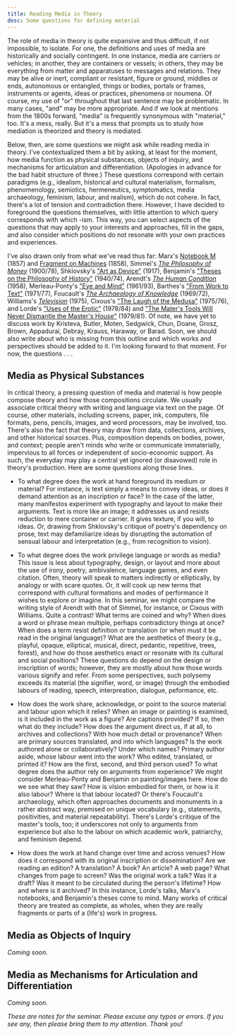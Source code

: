 ```yaml
---
title: Reading Media in Theory 
desc: Some questions for defining material 
---
```


The role of media in theory is quite expansive and thus difficult, if not impossible, to isolate. For one, the definitions and uses of media are historically and socially contingent. In one instance, media are carriers or vehicles; in another, they are containers or vessels; in others, they may be everything from matter and apparatuses to messages and relations. They may be alive or inert, compliant or resistant, figure or ground, middles or ends, autonomous or entangled, things or bodies, portals or frames, instruments or agents, ideas or practices, phenomena or noumena. Of course, my use of "or" throughout that last sentence may be problematic. In many cases, "and" may be more appropriate. And if we look at mentions from the 1800s forward, "media" is frequently synonymous with "material," too. It's a mess, really. But it's a mess that prompts us to study how mediation is theorized and theory is mediated. 

Below, then, are some questions we might ask while reading media in theory. I've contextualized them a bit by asking, at least for the moment, how media function as physical substances, objects of inquiry, and mechanisms for articulation and differentiation. (Apologies in advance for the bad habit structure of three.) These questions correspond with certain paradigms (e.g., idealism, historical and cultural materialism, formalism, phenomenology, semiotics, hermeneutics, symptomatics, media archaeology, feminism, labour, and realism), which do not cohere. In fact, there's a lot of tension and contradiction there. However, I have decided to foreground the questions themselves, with little attention to which query corresponds with which -ism. This way, you can select aspects of the questions that may apply to your interests and approaches, fill in the gaps, and also consider which positions do not resonate with your own practices and experiences. 

I've also drawn only from what we've read thus far: Marx's [Notebook M](https://www.marxists.org/archive/marx/works/1857/grundrisse/ch01.htm) (1857) and [Fragment on Machines](https://www.marxists.org/archive/marx/works/1857/grundrisse/ch13.htm#p690) (1858), Simmel's [*The Philosophy of Money*](http://www.jenteryteaches.com/noneshall/cspt/simmelMoney.pdf) (1900/78), Shklovsky's ["Art as Device"](http://www.jenteryteaches.com/noneshall/cspt/shklovskyDevice.pdf) (1917), Benjamin's ["Theses on the Philosophy of History"](http://jenteryteaches.com/noneshall/cspt/benjaminTheses.pdf) (1940/74), Arendt's [*The Human Condition*](http://www.jenteryteaches.com/noneshall/cspt/arendtHumanCondition.pdf) (1958), Merleau-Ponty's ["Eye and Mind"](http://www.jenteryteaches.com/noneshall/cspt/merleauPontyEyeMind.pdf) (1961/93), Barthes's ["From Work to Text"](http://www.jenteryteaches.com/noneshall/cspt/barthesText.pdf) (1971/77), Foucault's [*The Archaeology of Knowledge*](http://www.jenteryteaches.com/noneshall/cspt/foucaultArchaeology.pdf) (1969/72), Williams's [*Television*](http://www.jenteryteaches.com/noneshall/cspt/williamsTelevision.pdf) (1975), Cixous's ["The Laugh of the Medusa"](http://www.jenteryteaches.com/noneshall/cspt/cixousMedusa.pdf) (1975/76), and Lorde's ["Uses of the Erotic"](http://www.jenteryteaches.com/noneshall/cspt/lordeErotic.pdf) (1978/84) and ["The Mater's Tools Will Never Dismantle the Master's House"](http://www.jenteryteaches.com/noneshall/cspt/lordeTools.pdf) (1979/81). Of note, we have yet to discuss work by Kristeva, Butler, Moten, Sedgwick, Chun, Doane, Grosz, Brown, Appadurai, Debray, Krauss, Haraway, or Barad. Soon, we should also write about who is missing from this outline and which works and perspectives should be added to it. I'm looking forward to that moment. For now, the questions . . . 

## Media as Physical Substances

In critical theory, a pressing question of media and material is how people compose theory and how those compositions circulate. We usually associate critical theory with writing and language via text on the page. Of course, other materials, including screens, paper, ink, computers, file formats, pens, pencils, images, and word processors, may be involved, too. There's also the fact that theory may draw from data, collections, archives, and other historical sources. Plus, composition depends on bodies, power, and context; people aren't minds who write or communicate immaterially, impervious to all forces or independent of socio-economic support. As such, the everyday may play a central yet ignored (or disavowed) role in theory's production. Here are some questions along those lines. 

* To what degree does the work at hand foreground its medium or material? For instance, is text simply a means to convey ideas, or does it demand attention as an inscription or face? In the case of the latter, many manifestos experiment with typography and layout to make their arguments. Text is more like an image; it addresses us and resists reduction to mere container or carrier. It gives texture, if you will, to ideas. Or, drawing from Shklovsky's critique of poetry's dependency on prose, text may defamiliarize ideas by disrupting the automation of sensual labour and interpretation (e.g., from recognition to vision).     

* To what degree does the work privilege language or words as media? This issue is less about typography, design, or layout and more about the use of irony, poetry, ambivalence, language games, and even citation. Often, theory will speak to matters indirectly or elliptically, by analogy or with scare quotes. Or, it will cook up new terms that correspond with cultural formations and modes of performance it wishes to explore or imagine. In this seminar, we might compare the writing style of Arendt with that of Simmel, for instance, or Cixous with Williams. Quite a contrast! What terms are coined and why? When does a word or phrase mean multiple, perhaps contradictory things at once? When does a term resist definition or translation (or when must it be read in the original language)? What are the aesthetics of theory (e.g., playful, opaque, elliptical, musical, direct, pedantic, repetitive, trees, forest), and how do those aesthetics enact or resonate with its cultural and social positions? These questions do depend on the design or inscription of words; however, they are mostly about how those words various signify and refer. From some perspectives, such polysemy exceeds its material (the signifier, word, or image) through the embodied labours of reading, speech, interpreation, dialogue, peformance, etc.  

* How does the work share, acknowledge, or point to the source material and labour upon which it relies? When an image or painting is examined, is it included in the work as a figure? Are captions provided? If so, then what do they include? How does the argument direct us, if at all, to archives and collections? With how much detail or provenance? When are primary sources translated, and into which languages? Is the work authored alone or collaboratively? Under which names? Primary author aside, whose labour went into the work? Who edited, translated, or printed it? How are the first, second, and third person used? To what degree does the author rely on arguments from experience? We might consider Merleau-Ponty and Benjamin on painting/images here. How do we see what they saw? How is vision embodied for them, or how is it also labour? Where is that labour located? Or there's Foucault's archaeology, which often approaches documents and monuments in a rather abstract way, premised on unique vocabulary (e.g., statements, positivities, and material repeatability). There's Lorde's critique of the master's tools, too; it underscores not only to arguments from experience but also to the labour on which academic work, patriarchy, and feminism depend. 

* How does the work at hand change over time and across venues? How does it correspond with its original inscription or dissemination? Are we reading an edition? A translation? A book? An article? A web page? What changes from page to screen? Was the original work a talk? Was it a draft? Was it meant to be circulated during the person's lifetime? How and where is it archived? In this instance, Lorde's talks, Marx's notebooks, and Benjamin's theses come to mind. Many works of critical theory are treated as complete, as wholes, when they are really fragments or parts of a (life's) work in progress. 

## Media as Objects of Inquiry 

*Coming soon.*

## Media as Mechanisms for Articulation and Differentiation 

*Coming soon.*

*These are notes for the seminar. Please excuse any typos or errors. If you see any, then please bring them to my attention. Thank you!*